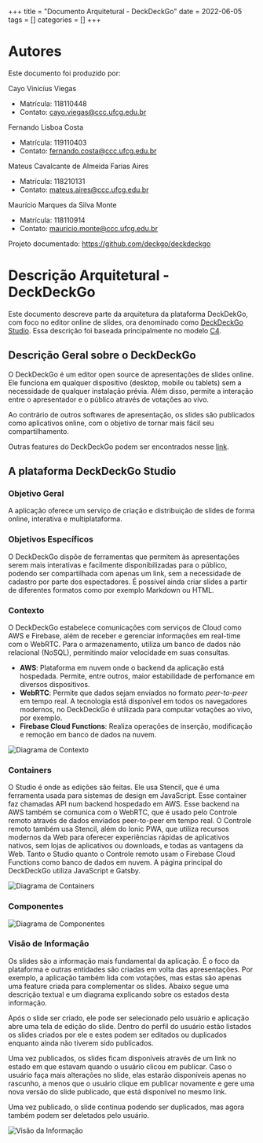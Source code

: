 +++
title = "Documento Arquitetural - DeckDeckGo"
date = 2022-06-05
tags = []
categories = []
+++

# Autores

Este documento foi produzido por:

Cayo Vinicíus Viegas

- Matrícula: 118110448
- Contato: cayo.viegas@ccc.ufcg.edu.br

Fernando Lisboa Costa

- Matrícula: 119110403
- Contato: fernando.costa@ccc.ufcg.edu.br

Mateus Cavalcante de Almeida Farias Aires

- Matrícula: 118210131
- Contato: mateus.aires@ccc.ufcg.edu.br

Maurício Marques da Silva Monte

- Matrícula: 118110914
- Contato: mauricio.monte@ccc.ufcg.edu.br

Projeto documentado: https://github.com/deckgo/deckdeckgo

# Descrição Arquitetural - DeckDeckGo

Este documento descreve parte da arquitetura da plataforma DeckDekGo, com foco no editor online de slides, ora denominado como [DeckDeckGo Studio](https://deckdeckgo.com/en/). Essa descrição foi baseada principalmente no modelo [C4](https://c4model.com/).

## Descrição Geral sobre o DeckDeckGo

O DeckDeckGo é um editor open source de apresentações de slides online. Ele funciona em qualquer dispositivo (desktop, mobile ou tablets) sem a necessidade de qualquer instalação prévia. Além disso, permite a interação entre o apresentador e o público através de votações ao vivo.

Ao contrário de outros softwares de apresentação, os slides são publicados como aplicativos online, com o objetivo de tornar mais fácil seu compartilhamento.

Outras features do DeckDeckGo podem ser encontrados nesse [link](https://deckdeckgo.com/en/features).

## A plataforma DeckDeckGo Studio

### Objetivo Geral

A aplicação oferece um serviço de criação e distribuição de slides de forma online, interativa e multiplataforma.

### Objetivos Específicos

O DeckDeckGo dispõe de ferramentas que permitem às apresentações serem mais interativas e facilmente disponibilizadas para o público, podendo ser compartilhada com apenas um link, sem a necessidade de cadastro por parte dos espectadores. É possível ainda criar slides a partir de diferentes formatos como por exemplo Markdown ou HTML.

### Contexto

O DeckDeckGo estabelece comunicações com serviços de Cloud como AWS e Firebase, além de receber e gerenciar informações em real-time com o WebRTC. Para o armazenamento, utiliza um banco de dados não relacional (NoSQL), permitindo maior velocidade em suas consultas.

- **AWS**: Plataforma em nuvem onde o backend da aplicação está hospedada. Permite, entre outros, maior estabilidade de perfomance em diversos dispositivos.
- **WebRTC**: Permite que dados sejam enviados no formato _peer-to-peer_ em tempo real. A tecnologia está disponível em todos os navegadores modernos, no DeckDeckGo é utilizada para computar votações ao vivo, por exemplo.
- **Firebase Cloud Functions**: Realiza operações de inserção, modificação e remoção em banco de dados na nuvem.

![Diagrama de Contexto](diagrama_contexto.png)

### Containers

O Studio é onde as edições são feitas. Ele usa Stencil, que é uma ferramenta usada para sistemas de design em JavaScript. Esse container faz chamadas API num backend hospedado em AWS. Esse backend na AWS também se comunica com o WebRTC, que é usado pelo Controle remoto através de dados enviados peer-to-peer em tempo real. O Controle remoto também usa Stencil, além do Ionic PWA, que utiliza recursos modernos da Web para oferecer experiências rápidas de aplicativos nativos, sem lojas de aplicativos ou downloads, e todas as vantagens da Web. Tanto o Studio quanto o Controle remoto usam o Firebase Cloud Functions como banco de dados em nuvem. A página principal do DeckDeckGo utiliza JavaScript e Gatsby.

![Diagrama de Containers](diagrama_containers.png)

### Componentes

![Diagrama de Componentes]()

### Visão de Informação

Os slides são a informação mais fundamental da aplicação. É o foco da plataforma e outras entidades são criadas em volta das apresentações. Por exemplo, a aplicação também lida com votações, mas estas são apenas uma feature criada para complementar os slides. Abaixo segue uma descrição textual e um diagrama explicando sobre os estados desta informação.

Após o slide ser criado, ele pode ser selecionado pelo usuário e aplicação abre uma tela de edição do slide. Dentro do perfil do usuário estão listados os slides criados por ele e estes podem ser editados ou duplicados enquanto ainda não tiverem sido publicados.

Uma vez publicados, os slides ficam disponíveis através de um link no estado em que estavam quando o usuário clicou em publicar. Caso o usuário faça mais alterações no slide, elas estarão disponíveis apenas no rascunho, a menos que o usuário clique em publicar novamente e gere uma nova versão do slide publicado, que está disponível no mesmo link.

Uma vez publicado, o slide continua podendo ser duplicados, mas agora também podem ser deletados pelo usuário.

![Visão da Informação](visao_da_informacao.png)
